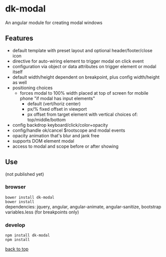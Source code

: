 # dk-modal

An angular module for creating modal windows

## Features
* default template with preset layout and optional header/footer/close icon
* directive for auto-wiring element to trigger modal on click event
* configuration via object or data attributes on trigger element or modal itself
* default width/height dependent on breakpoint, plus config width/height as well
* positioning choices
  * forces modal to 100% width placed at top of screen for mobile phone "if modal has input elements"
    * default (vert/horiz center)
    * px/% fixed offset in viewport
    * px offset from target element with vertical choices of: top/middle/bottom
* config backdrop keyboard/click/color+opacity
* config/handle ok/cancel $rootscope and modal events
* opacity animation that's blur and jank free
* supports DOM element modal
* access to modal and scope before or after showing

## Use  
(not published yet)

### browser
`bower install dk-modal`  
`bower install`  
dependencies: jquery, angular, angular-animate, angular-sanitize, bootstrap variables.less (for breakpoints only)  

### develop
`npm install dk-modal`  
`npm install`




[back to top](#dk-modal)





